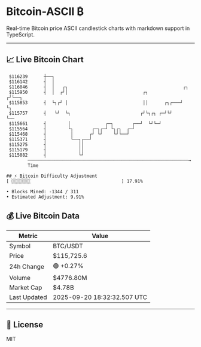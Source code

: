 # Bitcoin-ASCII ₿

Real-time Bitcoin price ASCII candlestick charts with markdown support in TypeScript.

---

## 📈 Live Bitcoin Chart

```
 $116239      ┼──┐                                                         
 $116142      ┤  │                                                         
 $116046      ┤  │   ┌┐                                           ┌┐       
 $115950      ┤  │  ┌┘│                            ┌┐            ┌┘└──┐    
 $115853      ┤  └┐┌┘ │                            ││      ┌┐┌───┘    └┐   
 $115757      ┤   └┘  └┐                          ┌┘└┐┌┐ ┌─┘└┘         └── 
 $115661      ┤        │             ┌─┐       ┌──┘  └┘└─┘                 
 $115564      ┤        └┐       ┌─┐┌─┘ └┐┌┐  ┌─┘                           
 $115468      ┤         │      ┌┘ └┘    └┘└──┘                             
 $115371      ┤         └──┐┌──┘                                           
 $115275      ┤            ││                                              
 $115179      ┤            ││                                              
 $115082      ┤            └┘                                              
        ────────────────────────────────────────────────────────────→
        Time

## ⚡ Bitcoin Difficulty Adjustment
[ ░░░░░░░                                  ] 17.91%

• Blocks Mined: -1344 / 311
• Estimated Adjustment: 9.91%
```

## 💰 Live Bitcoin Data

| Metric | Value |
|--------|-------|
| Symbol | BTC/USDT |
| Price | $115,725.6 |
| 24h Change | 🟢 +0.27% |
| Volume | $4776.80M |
| Market Cap | $4.78B |
| Last Updated | 2025-09-20 18:32:32.507 UTC |

---

## 📄 License

MIT